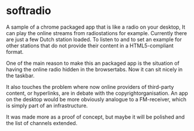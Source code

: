 softradio
=========

A sample of a chrome packaged app that is like a radio on your desktop, It can play the online streams from radiostations for example. Currently there are just a few Dutch station loaded. To listen to and to set an example for other stations that do not provide their content in a HTML5-compliant format.

One of the main reason to make this an packaged app is the situation of having the online radio hidden in the browsertabs. Now it can sit nicely in the taskbar.

It also touches the problem where now online providers of third-party content, or hyperlinks, are in debate with the copyrightorganisation. An app on the desktop would be more obviously analogue to a FM-receiver, which is simply part of an infrastructure.

It was made more as a proof of concept, but maybe it will be polished and the list of channels extended.